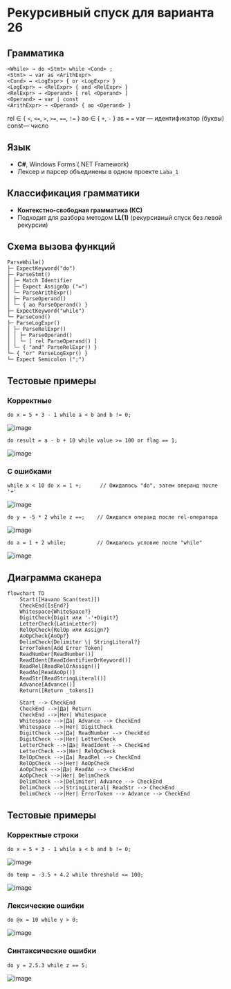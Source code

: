 # Рекурсивный спуск для варианта 26

## Грамматика

```
<While> → do <Stmt> while <Cond> ;
<Stmt> → var as <ArithExpr>
<Cond> → <LogExpr> { or <LogExpr> }
<LogExpr> → <RelExpr> { and <RelExpr> }
<RelExpr> → <Operand> [ rel <Operand> ]
<Operand> → var | const
<ArithExpr> → <Operand> { ao <Operand> }
```

rel ∈ { `<`, `<=`, `>`, `>=`, `==`, `!=` }
ao ∈ { `+`, `-` }
as = `=`
var — идентификатор (буквы)
const— число


## Язык
- **C#**, Windows Forms (.NET Framework)
- Лексер и парсер объединены в одном проекте `Laba_1`

## Классификация грамматики
- **Контекстно-свободная грамматика (КС)**  
- Подходит для разбора методом **LL(1)** (рекурсивный спуск без левой рекурсии)

## Схема вызова функций
```
ParseWhile()
├─ ExpectKeyword("do")
├─ ParseStmt()
│ ├─ Match Identifier
│ ├─ Expect AssignOp ("=")
│ └─ ParseArithExpr()
│ ├─ ParseOperand()
│ └─ { ao ParseOperand() }
├─ ExpectKeyword("while")
└─ ParseCond()
├─ ParseLogExpr()
│ ├─ ParseRelExpr()
│ │ ├─ ParseOperand()
│ │ └─ [ rel ParseOperand() ]
│ └─ { "and" ParseRelExpr() }
└─ { "or" ParseLogExpr() }
└─ Expect Semicolon (";")
```

## Тестовые примеры
### Корректные
```do x = 5 + 3 - 1 while a < b and b != 0;```

![image](https://github.com/user-attachments/assets/fa89adde-7f4c-42a0-b81b-b304a1222867)

```do result = a - b + 10 while value >= 100 or flag == 1;```

![image](https://github.com/user-attachments/assets/12634c7e-d2e4-4a32-b7bc-14673bbdc7b1)

### С ошибками
```while x < 10 do x = 1 +;      // Ожидалось "do", затем операнд после '+'```

![image](https://github.com/user-attachments/assets/d31dce90-7352-42d8-be79-7a30cde6e87e)

```do y = -5 * 2 while z ==;    // Ожидался операнд после rel-оператора```

![image](https://github.com/user-attachments/assets/051fa28b-2331-4f0c-9a8c-1b5c7b67b74c)

```do a = 1 + 2 while;          // Ожидалось условие после "while"```

![image](https://github.com/user-attachments/assets/f688e010-e767-495b-8d15-3f5c1eedf06e)

## Диаграмма сканера
```
flowchart TD
    Start([Начало Scan(text)])
    CheckEnd{IsEnd?}
    Whitespace{WhiteSpace?}
    DigitCheck{Digit или '-'+Digit?}
    LetterCheck{LatinLetter?}
    RelOpCheck{RelOp или Assign?}
    AoOpCheck{AoOp?}
    DelimCheck{Delimiter \| StringLiteral?}
    ErrorToken[Add Error Token]
    ReadNumber[ReadNumber()]
    ReadIdent[ReadIdentifierOrKeyword()]
    ReadRel[ReadRelOrAssign()]
    ReadAo[ReadAoOp()]
    ReadStr[ReadStringLiteral()]
    Advance[Advance()]
    Return([Return _tokens])

    Start --> CheckEnd
    CheckEnd -->|Да| Return
    CheckEnd -->|Нет| Whitespace
    Whitespace -->|Да| Advance --> CheckEnd
    Whitespace -->|Нет| DigitCheck
    DigitCheck -->|Да| ReadNumber --> CheckEnd
    DigitCheck -->|Нет| LetterCheck
    LetterCheck -->|Да| ReadIdent --> CheckEnd
    LetterCheck -->|Нет| RelOpCheck
    RelOpCheck -->|Да| ReadRel --> CheckEnd
    RelOpCheck -->|Нет| AoOpCheck
    AoOpCheck -->|Да| ReadAo --> CheckEnd
    AoOpCheck -->|Нет| DelimCheck
    DelimCheck -->|Delimiter| Advance --> CheckEnd
    DelimCheck -->|StringLiteral| ReadStr --> CheckEnd
    DelimCheck -->|Нет| ErrorToken --> Advance --> CheckEnd
```

## Тестовые примеры
### Корректные строки
```do x = 5 + 3 - 1 while a < b and b != 0;```

![image](https://github.com/user-attachments/assets/f1cf0b7d-f35d-4acb-81b4-3cde331c1183)

```do temp = -3.5 + 4.2 while threshold <= 100;```

![image](https://github.com/user-attachments/assets/59bf9b3d-0b78-4e13-99b0-e4e34ff6280d)

### Лексические ошибки
```do @x = 10 while y > 0;```

![image](https://github.com/user-attachments/assets/22021ef1-f833-49cc-aaad-7829eeddcc71)

### Синтаксические ошибки
```do y = 2.5.3 while z == 5;```

![image](https://github.com/user-attachments/assets/6b93710b-4741-4853-92c9-b114ce7f358e)
